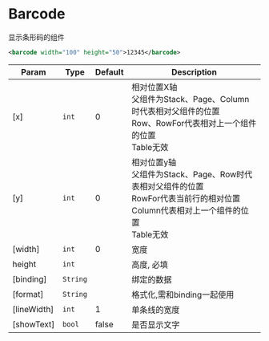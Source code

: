 # Barcode
显示条形码的组件
``` xml 
<barcode width="100" height="50">12345</barcode>
```

| Param | Type | Default | Description |
| --- | --- | --- | --- |
| [x] | <code>int</code> | 0 | 相对位置X轴<br/>父组件为Stack、Page、Column时代表相对父组件的位置<br/>Row、RowFor代表相对上一个组件的位置<br/>Table无效 |
| [y] | <code>int</code> | 0 | 相对位置y轴<br/>父组件为Stack、Page、Row时代表相对父组件的位置<br/>RowFor代表当前行的相对位置<br/>Column代表相对上一个组件的位置<br/>Table无效  |
| [width] | <code>int</code> | 0 | 宽度 |
| height | <code>int</code> |  | 高度, 必填 |
| [binding] | <code>String</code> |  | 绑定的数据 |
| [format] | <code>String</code> |  | 格式化,需和binding一起使用 |
| [lineWidth] | <code>int</code> | 1 | 单条线的宽度 |
| [showText] | <code>bool</code> | false | 是否显示文字 |